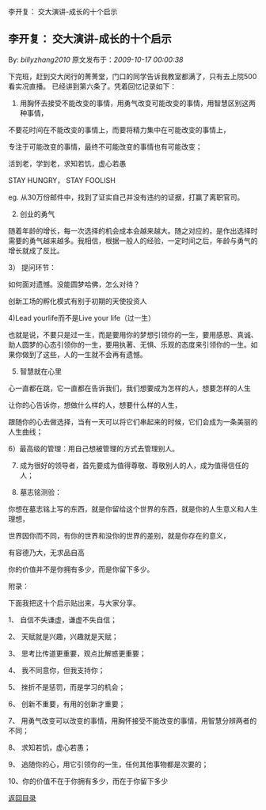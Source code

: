 李开复： 交大演讲-成长的十个启示
## 李开复： 交大演讲-成长的十个启示

By: *billyzhang2010* 原文发布于：*2009-10-17 00:00:38*

下完班，赶到交大闵行的菁菁堂，门口的同学告诉我教室都满了，只有去上院500 看实况直播。
已经讲到第六条了。凭着回忆记录如下：

1) 用胸怀去接受不能改变的事情，用勇气改变可能改变的事情，用智慧区别这两种事情，

  不要花时间在不能改变的事情上，而要将精力集中在可能改变的事情上，

  专注于可能改变的事情，最终不可能改变的事情也有可能改变；

  活到老，学到老，求知若饥，虚心若愚

  STAY HUNGRY， STAY FOOLISH

eg. 从30万份邮件中，找到了证实自己并没有违约的证据，打赢了离职官司。

2) 创业的勇气

随着年龄的增长，每一次选择的机会成本会越来越大。随之对应的，是作出选择时需要的勇气越来越多。我相信，根据一般人的经验，一定时间之后，年龄与勇气的增长就成了反比。

3） 提问环节：

如何面对遗憾。没能圆梦哈佛，怎么对待？

创新工场的孵化模式有别于初期的天使投资人

4)Lead yourlife而不是Live your life（过一生）

也就是说，不要只是过一生，而是要用你的梦想引领你的一生，要用感恩、真诚、助人圆梦的心态引领你的一生，要用执著、无惧、乐观的态度来引领你的一生。如果你做到了这些，人的一生就不会再有遗憾。

5) 智慧就在心里

  心一直都在跳，它一直都在告诉我们，我们想要成为怎样的人，想要怎样的人生

  让你的心告诉你，想做什么样的人，想要什么样的人生，

  跟随你的心去做选择，当有一天可以将它们串起来的时候，它们会成为一条美丽的人生曲线；

6）最高级的管理：用自己想被管理的方式去管理别人。

7) 成为很好的领导者，首先要成为值得尊敬、尊敬别人的人，成为值得信任的人；

8) 墓志铭测验：

你想在墓志铭上写的东西，就是你留给这个世界的东西，就是你的人生意义和人生理想，

   世界因你而不同，有你的世界和没你的世界的差别，就是你存在的意义，

   有容德乃大，无求品自高

   你的价值并不是你拥有多少，而是你留下多少。

附录：

下面我把这十个启示贴出来，与大家分享。

1、  自信不失谦虚，谦虚不失自信；

2、  天赋就是兴趣，兴趣就是天赋；

3、  思考比传道更重要，观点比解惑更重要；

4、  我不同意你，但我支持你；

5、  挫折不是惩罚，而是学习的机会；

6、  创新不重要，有用的创新才重要；

7、  用勇气改变可以改变的事情，用胸怀接受不能改变的事情，用智慧分辨两者的不同；

8、  求知若饥，虚心若愚；

9、  追随你的心，用它引领你的一生，任何其他事物都是次要的；

10、你的价值不在于你拥有多少，而在于你留下多少

[返回目录](index.html)
